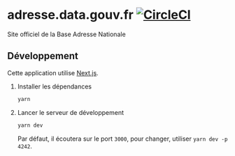# adresse.data.gouv.fr [![CircleCI](https://circleci.com/gh/etalab/adresse.data.gouv.fr.svg?style=svg)](https://circleci.com/gh/etalab/adresse.data.gouv.fr)

Site officiel de la Base Adresse Nationale

## Développement

Cette application utilise [Next.js](https://github.com/zeit/next.js).

1. Installer les dépendances

   ```bash
   yarn
   ```

2. Lancer le serveur de développement

   ```bash
   yarn dev
   ```

   Par défaut, il écoutera sur le port `3000`, pour changer, utiliser `yarn dev -p 4242`.
